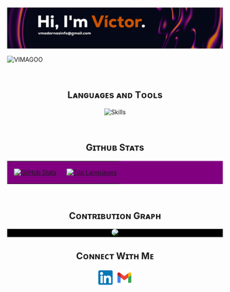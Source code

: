 <!--Banner/Header-->
![VIMAGOO Banner Image](https://github.com/VIMAGOO/VIMAGOO/blob/main/BANNERVIMAGOO.png)
<br /> 

<!--Profile Count Badge-->
<p align="left">
  <img src="https://komarev.com/ghpvc/?username=VIMAGOO&color=orange&style=flat&label=Views" alt="VIMAGOO" style="padding-right:20px;" />
</p>
<!-- https://github.com/tandpfun/skill-icons#readme -->
<br />

<!--Languages and Tools Section-->       
<h2 align="center">Lᴀɴɢᴜᴀɢᴇs ᴀɴᴅ Tᴏᴏʟs</h2> 
<p align="center">
<img width="full"  src="https://skillicons.dev/icons?i=js,html,css,python,java,git,tailwind,react,mysql,mongodb,ps,pr,vscode,bootstrap" alt="Skills"/>
</p>

<br />

<!--Github stats Table--> 
<h2 align="center">Gɪᴛʜᴜʙ Sᴛᴀᴛs</h2>
<table width="100%" style="background-color: purple;">
  <tr>
    <td width="50%">
      <p align="center">
        <a href="https://github.com/VIMAGOO">
          <img align="center" src="https://github-readme-stats.vercel.app/api?username=VIMAGOO&count_private=true&show_icons=true&theme=nightowl&bg_color=000000" alt="GitHub Stats" />
        </a>
      </p>
    </td>
    <td width="50%">
      <p align="center">
        <a href="https://github.com/VIMAGOO">
          <img height="200" align="center" src="https://github-readme-stats.vercel.app/api/top-langs?username=VIMAGOO&layout=compact&langs_count=8&card_width=320&bg_color=000000&theme=nightowl" alt="Top Languages" />
        </a>
      </p>
    </td>
  </tr>
</table>

<br />

<!--Contribution Graph-->
<h2 align="center">Cᴏɴᴛʀɪʙᴜᴛɪᴏɴ Gʀᴀᴘʜ</h2>
<div align="center" style="background-color: black;">
    <img src="https://github-readme-activity-graph.vercel.app/graph?username=VIMAGOO&amp;bg_color=000000&amp;color=c590e7&amp;line=ff7f0e&amp;point=c590e7&amp;area=true&amp;hide_border=false" style="border-radius: 15px;">
</div>

<!--Contact Section--> 
<h2 align="center">Cᴏɴɴᴇᴄᴛ Wɪᴛʜ Mᴇ</h2>
<p align="center">
  <a href="https://www.linkedin.com/in/v%C3%ADctor-madarn%C3%A1s-aa22a0296/" target="_blank"><img align="center" src="https://github.com/VIMAGOO/VIMAGOO/blob/main/Linkedin1.1.png" alt="vimagoolinkedin" width="40" /></a>
  <a href="mailto:vmadarnasinfo@gmail.com" target="_blank"><img align="center" src="https://github.com/VIMAGOO/VIMAGOO/blob/main/Gmail1.1.png" alt="vimagoogmail" width="40" /></a>
</p>
